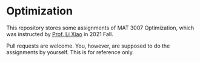 # Optimization

This repository stores some assignments of MAT 3007 Optimization, which was instructed by [Prof. Li Xiao](https://sites.google.com/view/xli) in 2021 Fall.

Pull requests are welcome. You, however, are supposed to do the assignments by yourself. This is for reference only.
